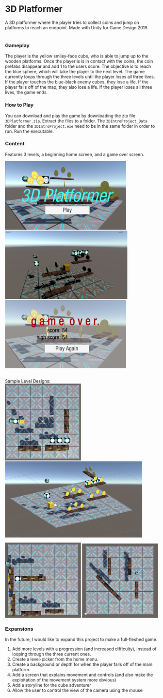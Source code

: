 # 3D Platformer
 A 3D platformer where the player tries to collect coins and jump on platforms to reach an endpoint. Made with Unity for Game Design 2019.<br><br>

### Gameplay
The player is the yellow smiley-face cube, who is able to jump up to the wooden platforms. Once the player is is in contact with the coins, the coin prefabs disappear and add 1 to the users score. The objective is to reach the blue sphere, which will take the player to the next level. The game currently loops through the three levels until the player loses all three lives. If the player touches the blue-black enemy cubes, they lose a life. If the player falls off of the map, they also lose a life. If the player loses all three lives, the game ends.

### How to Play
You can download and play the game by downloading the zip file <code>3DPlatformer.zip</code>. Extract the files to a folder. The <code>3DIntroProject_Data</code> folder and the <code>3DIntroProject.exe</code> need to be in the same folder in order to run. Run the executable.

### Content

Features 3 levels, a beginning home screen, and a game over screen.

<img src = "https://raw.githubusercontent.com/SamP923/Video-Game_3DPlatformer/master/3DPlatformerScreenshots/homescreen.PNG" height = "225">     <img src = "https://raw.githubusercontent.com/SamP923/Video-Game_3DPlatformer/master/3DPlatformerScreenshots/gameplay.PNG" height= "225">      <img src = "https://raw.githubusercontent.com/SamP923/Video-Game_3DPlatformer/master/3DPlatformerScreenshots/gameover.PNG" width= "399"><br><br>

Sample Level Designs:<br>
<img src = "https://raw.githubusercontent.com/SamP923/Video-Game_3DPlatformer/master/3DPlatformerScreenshots/level2_topview.PNG" width = "250">     <img src = "https://raw.githubusercontent.com/SamP923/Video-Game_3DPlatformer/master/3DPlatformerScreenshots/level2_sideview.PNG" height = "250"><br>

<img src = "https://raw.githubusercontent.com/SamP923/Video-Game_3DPlatformer/master/3DPlatformerScreenshots/level1.PNG" width = "250">     <img src = "https://raw.githubusercontent.com/SamP923/Video-Game_3DPlatformer/master/3DPlatformerScreenshots/level3.PNG" width = "250">

### Expansions
In the future, I would like to expand this project to make a full-fleshed game.
1. Add more levels with a progression (and increased difficulty), instead of looping through the three current ones.
2. Create a level-picker from the home menu.
3. Create a background or depth for when the player falls off of the main platform.
4. Add a screen that explains movement and controls (and also make the exploitation of the movement system more obvious)
5. Add a storyline for the cube adventurer
6. Allow the user to control the view of the camera using the mouse 
